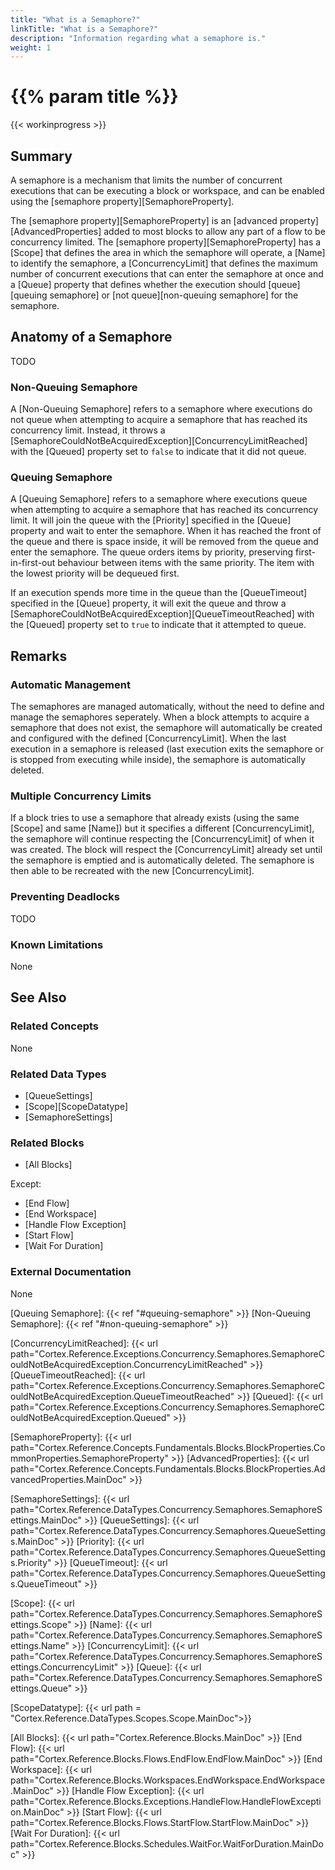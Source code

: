 ```yaml
---
title: "What is a Semaphore?"
linkTitle: "What is a Semaphore?"
description: "Information regarding what a semaphore is."
weight: 1
---
```


# {{% param title %}}

{{< workinprogress >}}

## Summary

A semaphore is a mechanism that limits the number of concurrent executions that can be executing a block or workspace, and can be enabled using the [semaphore property][SemaphoreProperty].

The [semaphore property][SemaphoreProperty] is an [advanced property][AdvancedProperties] added to most blocks to allow any part of a flow to be concurrency limited. The [semaphore property][SemaphoreProperty] has a [Scope] that defines the area in which the semaphore will operate, a [Name] to identify the semaphore, a [ConcurrencyLimit] that defines the maximum number of concurrent executions that can enter the semaphore at once and a [Queue] property that defines whether the execution should [queue][queuing semaphore] or [not queue][non-queuing semaphore] for the semaphore.

## Anatomy of a Semaphore

TODO

### Non-Queuing Semaphore

A [Non-Queuing Semaphore] refers to a semaphore where executions do not queue when attempting to acquire a semaphore that has reached its concurrency limit. Instead, it throws a [SemaphoreCouldNotBeAcquiredException][ConcurrencyLimitReached] with the [Queued] property set to `false` to indicate that it did not queue.

### Queuing Semaphore

A [Queuing Semaphore] refers to a semaphore where executions queue when attempting to acquire a semaphore that has reached its concurrency limit. It will join the queue with the [Priority] specified in the [Queue] property and wait to enter the semaphore. When it has reached the front of the queue and there is space inside, it will be removed from the queue and enter the semaphore. The queue orders items by priority, preserving first-in-first-out behaviour between items with the same priority. The item with the lowest priority will be dequeued first.

If an execution spends more time in the queue than the [QueueTimeout] specified in the [Queue] property, it will exit the queue and throw a [SemaphoreCouldNotBeAcquiredException][QueueTimeoutReached] with the [Queued] property set to `true` to indicate that it attempted to queue.

## Remarks

### Automatic Management

The semaphores are managed automatically, without the need to define and manage the semaphores seperately. When a block attempts to acquire a semaphore that does not exist, the semaphore will automatically be created and configured with the defined [ConcurrencyLimit]. When the last execution in a semaphore is released (last execution exits the semaphore or is stopped from executing while inside), the semaphore is automatically deleted.

### Multiple Concurrency Limits

If a block tries to use a semaphore that already exists (using the same [Scope] and same [Name]) but it specifies a different [ConcurrencyLimit], the semaphore will continue respecting the [ConcurrencyLimit] of when it was created. The block will respect the [ConcurrencyLimit] already set until the semaphore is emptied and is automatically deleted. The semaphore is then able to be recreated with the new [ConcurrencyLimit].

### Preventing Deadlocks

TODO

### Known Limitations

None

## See Also

### Related Concepts

None

### Related Data Types

- [QueueSettings]
- [Scope][ScopeDatatype]
- [SemaphoreSettings]

### Related Blocks

- [All Blocks]

Except:

- [End Flow]
- [End Workspace]
- [Handle Flow Exception]
- [Start Flow]
- [Wait For Duration]

### External Documentation

None

[Queuing Semaphore]: {{< ref "#queuing-semaphore" >}}
[Non-Queuing Semaphore]: {{< ref "#non-queuing-semaphore" >}}

[ConcurrencyLimitReached]: {{< url path="Cortex.Reference.Exceptions.Concurrency.Semaphores.SemaphoreCouldNotBeAcquiredException.ConcurrencyLimitReached" >}}
[QueueTimeoutReached]: {{< url path="Cortex.Reference.Exceptions.Concurrency.Semaphores.SemaphoreCouldNotBeAcquiredException.QueueTimeoutReached" >}}
[Queued]: {{< url path="Cortex.Reference.Exceptions.Concurrency.Semaphores.SemaphoreCouldNotBeAcquiredException.Queued" >}}

[SemaphoreProperty]: {{< url path="Cortex.Reference.Concepts.Fundamentals.Blocks.BlockProperties.CommonProperties.SemaphoreProperty" >}}
[AdvancedProperties]: {{< url path="Cortex.Reference.Concepts.Fundamentals.Blocks.BlockProperties.AdvancedProperties.MainDoc" >}}

[SemaphoreSettings]: {{< url path="Cortex.Reference.DataTypes.Concurrency.Semaphores.SemaphoreSettings.MainDoc" >}}
[QueueSettings]: {{< url path="Cortex.Reference.DataTypes.Concurrency.Semaphores.QueueSettings.MainDoc" >}}
[Priority]: {{< url path="Cortex.Reference.DataTypes.Concurrency.Semaphores.QueueSettings.Priority" >}}
[QueueTimeout]: {{< url path="Cortex.Reference.DataTypes.Concurrency.Semaphores.QueueSettings.QueueTimeout" >}}

[Scope]: {{< url path="Cortex.Reference.DataTypes.Concurrency.Semaphores.SemaphoreSettings.Scope" >}}
[Name]: {{< url path="Cortex.Reference.DataTypes.Concurrency.Semaphores.SemaphoreSettings.Name" >}}
[ConcurrencyLimit]: {{< url path="Cortex.Reference.DataTypes.Concurrency.Semaphores.SemaphoreSettings.ConcurrencyLimit" >}}
[Queue]: {{< url path="Cortex.Reference.DataTypes.Concurrency.Semaphores.SemaphoreSettings.Queue" >}}

[ScopeDatatype]: {{< url path = "Cortex.Reference.DataTypes.Scopes.Scope.MainDoc">}}

[All Blocks]: {{< url path="Cortex.Reference.Blocks.MainDoc" >}}
[End Flow]: {{< url path="Cortex.Reference.Blocks.Flows.EndFlow.EndFlow.MainDoc" >}}
[End Workspace]: {{< url path="Cortex.Reference.Blocks.Workspaces.EndWorkspace.EndWorkspace.MainDoc" >}}
[Handle Flow Exception]: {{< url path="Cortex.Reference.Blocks.Exceptions.HandleFlow.HandleFlowException.MainDoc" >}}
[Start Flow]: {{< url path="Cortex.Reference.Blocks.Flows.StartFlow.StartFlow.MainDoc" >}}
[Wait For Duration]: {{< url path="Cortex.Reference.Blocks.Schedules.WaitFor.WaitForDuration.MainDoc" >}}
